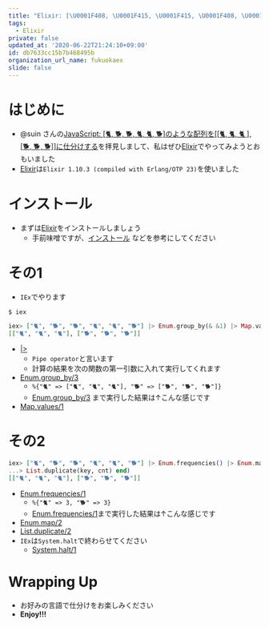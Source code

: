 ```yaml
---
title: "Elixir: [\U0001F408, \U0001F415, \U0001F415, \U0001F408, \U0001F408, \U0001F415]のようなリストを[[\U0001F408, \U0001F408, \U0001F408 ], [\U0001F415, \U0001F415, \U0001F415]]に仕分けする"
tags:
  - Elixir
private: false
updated_at: '2020-06-22T21:24:10+09:00'
id: db7633cc15b7b468495b
organization_url_name: fukuokaex
slide: false
---
```

# はじめに
- @suin さんの[JavaScript: [🐈, 🐕, 🐕, 🐈, 🐈, 🐕]のような配列を[[🐈, 🐈, 🐈 ], [🐕, 🐕, 🐕]]に仕分けする](https://qiita.com/suin/items/25908e15aeaa7e3a1ae6)を拝見しまして、私はぜひ[Elixir](https://elixir-lang.org/)でやってみようとおもいました
- [Elixir](https://elixir-lang.org/)は`Elixir 1.10.3 (compiled with Erlang/OTP 23)`を使いました

# インストール
- まずは[Elixir](https://elixir-lang.org/)をインストールしましょう
    - 手前味噌ですが、[インストール](https://qiita.com/torifukukaiou/items/d04d0273749c41eb50af#0-%E3%82%A4%E3%83%B3%E3%82%B9%E3%83%88%E3%83%BC%E3%83%AB) などを参考にしてください

# その1

- `IEx`でやります

```elixir
$ iex

iex> ["🐈", "🐕", "🐕", "🐈", "🐈", "🐕"] |> Enum.group_by(& &1) |> Map.values()
[["🐈", "🐈", "🐈"], ["🐕", "🐕", "🐕"]]
```

- [|>](https://hexdocs.pm/elixir/Kernel.html#%7C%3E/2)
    - `Pipe operator`と言います
    - 計算の結果を次の関数の第一引数に入れて実行してくれます
- [Enum.group_by/3](https://hexdocs.pm/elixir/Enum.html#group_by/3)
    - `%{"🐈" => ["🐈", "🐈", "🐈"], "🐕" => ["🐕", "🐕", "🐕"]}`
    - [Enum.group_by/3](https://hexdocs.pm/elixir/Enum.html#group_by/3) まで実行した結果は↑こんな感じです
- [Map.values/1](https://hexdocs.pm/elixir/Map.html#values/1)

# その2

```elixir
iex> ["🐈", "🐕", "🐕", "🐈", "🐈", "🐕"] |> Enum.frequencies() |> Enum.map(fn {key, cnt} -> 
...> List.duplicate(key, cnt) end)
[["🐈", "🐈", "🐈"], ["🐕", "🐕", "🐕"]]
```

- [Enum.frequencies/1](https://hexdocs.pm/elixir/Enum.html#frequencies/1)
    - `%{"🐈" => 3, "🐕" => 3}`
    - [Enum.frequencies/1](https://hexdocs.pm/elixir/Enum.html#frequencies/1)まで実行した結果は↑こんな感じです
- [Enum.map/2](https://hexdocs.pm/elixir/Enum.html#map/2)
- [List.duplicate/2](https://hexdocs.pm/elixir/List.html#duplicate/2)
- `IEx`は`System.halt`で終わらせてください
    - [System.halt/1](https://hexdocs.pm/elixir/System.html#halt/1)

# Wrapping Up
- お好みの言語で仕分けをお楽しみください
- **Enjoy!!!**
